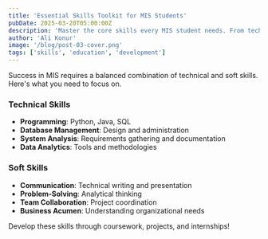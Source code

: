 ```yaml
---
title: 'Essential Skills Toolkit for MIS Students'
pubDate: 2025-03-20T05:00:00Z
description: 'Master the core skills every MIS student needs. From technical abilities to soft skills, build your professional toolkit for success.'
author: 'Ali Konur'
image: '/blog/post-03-cover.png'
tags: ['skills', 'education', 'development']
---
```


Success in MIS requires a balanced combination of technical and soft skills. Here's what you need to focus on.

### Technical Skills

- **Programming**: Python, Java, SQL
- **Database Management**: Design and administration
- **System Analysis**: Requirements gathering and documentation
- **Data Analytics**: Tools and methodologies

### Soft Skills

- **Communication**: Technical writing and presentation
- **Problem-Solving**: Analytical thinking
- **Team Collaboration**: Project coordination
- **Business Acumen**: Understanding organizational needs

Develop these skills through coursework, projects, and internships!
